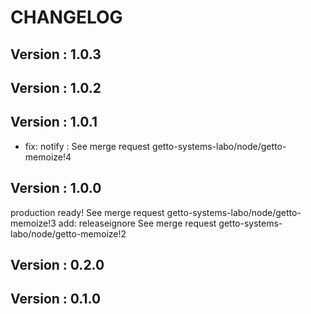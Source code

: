 # CHANGELOG

## Version : 1.0.3



## Version : 1.0.2



## Version : 1.0.1

- fix: notify : See merge request getto-systems-labo/node/getto-memoize!4


## Version : 1.0.0

production ready! See merge request getto-systems-labo/node/getto-memoize!3
add: releaseignore See merge request getto-systems-labo/node/getto-memoize!2


## Version : 0.2.0



## Version : 0.1.0


